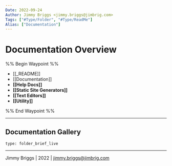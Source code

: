```yaml
---
Date: 2022-09-24
Author: Jimmy Briggs <jimmy.briggs@jimbrig.com>
Tags: ["#Type/Folder", "#Type/ReadMe"]
Alias: ["Documentation"]
---
```


# Documentation Overview

%% Begin Waypoint %%
- [[_README]]
- [[Documentation]]
- **[[Help Docs]]**
- **[[Static Site Generators]]**
- **[[Text Editors]]**
- **[[Utility]]**

%% End Waypoint %%

***

## Documentation Gallery

 
```ccard
type: folder_brief_live
```
 

***

Jimmy Briggs | 2022 | <jimmy.briggs@jimbrig.com>




